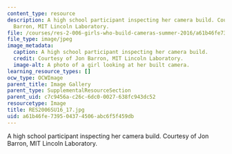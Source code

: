 ```yaml
---
content_type: resource
description: A high school participant inspecting her camera build. Courtesy of Jon
  Barron, MIT Lincoln Laboratory.
file: /courses/res-2-006-girls-who-build-cameras-summer-2016/a61b46fe739504374506abc6f5f459db_RES2006SU16_17.jpg
file_type: image/jpeg
image_metadata:
  caption: A high school participant inspecting her camera build.
  credit: Courtesy of Jon Barron, MIT Lincoln Laboratory.
  image-alt: A photo of a girl looking at her built camera.
learning_resource_types: []
ocw_type: OCWImage
parent_title: Image Gallery
parent_type: SupplementalResourceSection
parent_uid: c7c9456a-c26c-6dc0-0027-638fc943dc52
resourcetype: Image
title: RES2006SU16_17.jpg
uid: a61b46fe-7395-0437-4506-abc6f5f459db
---
```

A high school participant inspecting her camera build. Courtesy of Jon Barron, MIT Lincoln Laboratory.

